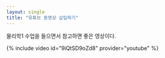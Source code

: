 ```yaml
---
layout: single
title: "유튜브 동영상 삽입하기"
---
```


물리학1 수업을 들으면서 참고하면 좋은 영상이다.

{% include video id="9iQtSD9oZd8" provider="youtube" %}
